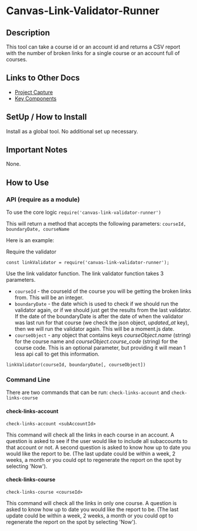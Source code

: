 # Canvas-Link-Validator-Runner

## Description
This tool can take a course id or an account id and returns a CSV report with the number of broken links for a single course or an account full of courses.

## Links to Other Docs

- [Project Capture](./docs/ProjectCaptureDoc.md)
- [Key Components](./docs/KeyComponentsDoc.md)

## SetUp / How to Install

Install as a global tool.  No additional set up necessary.

## Important Notes

None.

## How to Use

### API (require as a module)

To use the core logic ```require('canvas-link-validator-runner')```

This will return a method that accepts the following parameters: ```courseId, boundaryDate, courseName```

Here is an example:

Require the validator
```
const linkValidator = require('canvas-link-validator-runner');
```

Use the link validator function. The link validator function takes 3 parameters. 

- ```courseId``` - the courseId of the course you will be getting the broken links from. This will be an integer.
- ```boundaryDate``` - the date which is used to check if we should run the validator again, or if we should just get the results from the last validator. If the date of the boundaryDate is after the date of when the validator was last run for that course (we check the json object, *updated_at* key), then we will run the validator again. This will be a moment.js date.
- ```courseObject``` - any object that contains keys *courseObject.name* (string) for the course name and *courseObject.course_code* (string) for the course code. This is an optional parameter, but providing it will mean 1 less api call to get this information.

```
linkValidator(courseId, boundaryDate[, courseObject])
```

### Command Line

There are two commands that can be run: ```check-links-account``` and ```check-links-course```

#### check-links-account

```
check-links-account <subAccountId>
```

This command will check all the links in each course in an account. A question is asked to see if the user would like to include all subaccounts to that account or not.
A second question is asked to know how up to date you would like the report to be. (The last update could be within a week, 2 weeks, a month or you could opt to regenerate the report on the spot by selecting 'Now').

#### check-links-course

```
check-links-course <courseId>
```

This command will check all the links in only one course.
A question is asked to know how up to date you would like the report to be. (The last update could be within a week, 2 weeks, a month or you could opt to regenerate the report on the spot by selecting 'Now').

